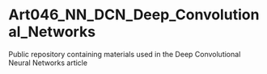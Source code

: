 # Art046_NN_DCN_Deep_Convolutional_Networks
Public repository containing materials used in the Deep Convolutional Neural Networks article
